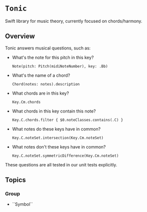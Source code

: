 # ``Tonic``

Swift library for music theory, currently focused on chords/harmony.

## Overview

Tonic answers musical questions, such as:

- What's the note for this pitch in this key? 

    `Note(pitch: Pitch(midiNoteNumber), key: .Bb)`

- What's the name of a chord? 

    `Chord(notes: notes).description`

- What chords are in this key? 

    `Key.Cm.chords`

- What chords in this key contain this note? 

    `Key.C.chords.filter { $0.noteClasses.contains(.C) }`

- What notes do these keys have in common?  

    `Key.C.noteSet.intersection(Key.Cm.noteSet)`

- What notes don't these keys have in common? 

    `Key.C.noteSet.symmetricDifference(Key.Cm.noteSet)`

These questions are all tested in our unit tests explicitly.

## Topics

### <!--@START_MENU_TOKEN@-->Group<!--@END_MENU_TOKEN@-->

- <!--@START_MENU_TOKEN@-->``Symbol``<!--@END_MENU_TOKEN@-->
